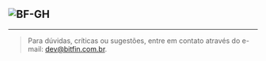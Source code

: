 ## ![BF-GH](https://user-images.githubusercontent.com/9750777/220793179-4d17e875-6edc-4960-9554-9f7c749fb5b2.svg)
---
> Para dúvidas, críticas ou sugestões, entre em contato através do e-mail: dev@bitfin.com.br.
